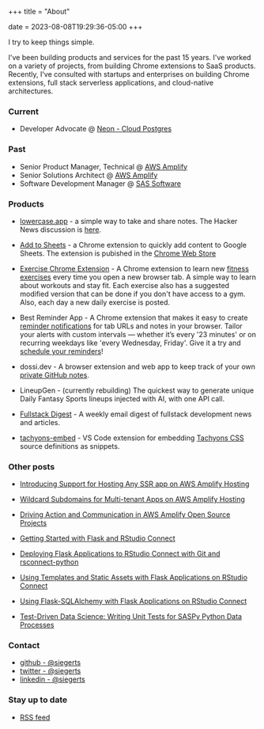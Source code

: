 +++
title = "About"

date = 2023-08-08T19:29:36-05:00
+++

I try to keep things simple.

I've been building products and services for the past 15 years. I've worked on a variety of projects, from building Chrome extensions to SaaS products. Recently, I've consulted with startups and enterprises on building Chrome extensions, full stack serverless applications, and cloud-native architectures.

### Current

- Developer Advocate @ [Neon - Cloud Postgres](https://neon.tech/)

### Past

- Senior Product Manager, Technical @ [AWS Amplify](https://aws.amazon.com/amplify/)
- Senior Solutions Architect @ [AWS Amplify](https://aws.amazon.com/amplify/)
- Software Development Manager @ [SAS Software](https://www.sas.com/)
 

### Products

- [lowercase.app](https://www.lowercase.app) - a simple way to take and share notes. The Hacker News discussion is [here](https://news.ycombinator.com/item?id=40248217).

- [Add to Sheets](https://www.addtosheets.com) - a Chrome extension to quickly add content to Google Sheets. The extension is pubished in the [Chrome Web Store](https://chromewebstore.google.com/detail/hgilhmbegaanegfbcppneigcmhgoinib)


- [Exercise Chrome Extension](https://www.exercises.so) - A Chrome extension to learn new [fitness exercises](https://chrome.google.com/webstore/detail/exercise/idhbppehmegfahmlnhajakjplaonfkdk) every time you open a new browser tab. A simple way to learn about workouts and stay fit. Each exercise also has a suggested modified version that can be done if you don't have access to a gym. Also, each day a new daily exercise is posted.


- Best Reminder App - A Chrome extension that makes it easy to create [reminder notifications](https://www.bestreminderapp.com) for tab URLs and notes in your browser. Tailor your alerts with custom intervals — whether it’s every '23 minutes' or on recurring weekdays like 'every Wednesday, Friday'. Give it a try and [schedule your reminders](https://chrome.google.com/webstore/detail/best-reminder-app/dnpkpjllkijgiiedcbjjkccmhcgoebbf)!


- dossi.dev - A browser extension and web app to keep track of your own [private GitHub notes](https://www.dossi.dev).

- LineupGen - (currently rebuilding) The quickest way to generate unique Daily Fantasy Sports lineups injected with AI, with one API call.

- [Fullstack Digest](https://www.fullstackdigest.com/) - A weekly email digest of fullstack development news and articles.

<!-- - [Hugo basic theme](https://themes.gohugo.io/hugo-theme-basic/) - a free theme template for the Hugo framework (used for this site). -->

- [tachyons-embed](https://marketplace.visualstudio.com/items?itemName=siegerts.tachyons-embed) - VS Code extension for embedding [Tachyons CSS](https://tachyons.io/) source definitions as snippets.


### Other posts

- [Introducing Support for Hosting Any SSR app on AWS Amplify Hosting](https://aws.amazon.com/blogs/mobile/introducing-support-for-hosting-any-ssr-app-on-aws-amplify-hosting/)

- [Wildcard Subdomains for Multi-tenant Apps on AWS Amplify Hosting](https://aws.amazon.com/blogs/mobile/wildcard-subdomains-for-multi-tenant-apps-on-aws-amplify-hosting/)

- [Driving Action and Communication in AWS Amplify Open Source Projects](https://aws.amazon.com/blogs/opensource/driving-action-and-communication-in-aws-amplify-open-source-projects/)

- [Getting Started with Flask and RStudio Connect](https://support.rstudio.com/hc/en-us/articles/360044700234-Getting-Started-with-Flask-and-RStudio-Connect)

- [Deploying Flask Applications to RStudio Connect with Git and rsconnect-python](https://support.rstudio.com/hc/en-us/articles/360045224233)

- [Using Templates and Static Assets with Flask Applications on RStudio Connect](https://support.rstudio.com/hc/en-us/articles/360045279313)

- [Using Flask-SQLAlchemy with Flask Applications on RStudio Connect](https://support.rstudio.com/hc/en-us/articles/360045926213-Using-Flask-SQLAlchemy-with-Flask-Applications-on-RStudio-Connect)

- [Test-Driven Data Science: Writing Unit Tests for SASPy Python Data Processes](https://www.sas.com/content/dam/SAS/support/en/sas-global-forum-proceedings/2018/2347-2018.pdf) 


### Contact

- [github - @siegerts](https://github.com/siegerts)
- [twitter - @siegerts](https://twitter.com/siegerts)
- [linkedin - @siegerts](https://www.linkedin.com/in/siegerts/)




### Stay up to date

- [RSS feed](https://www.xiegerts.com/post/index.xml)
